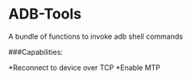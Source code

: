 # ADB-Tools
A bundle of functions to invoke adb shell commands

###Capabilities:

*Reconnect to device over TCP
*Enable MTP
